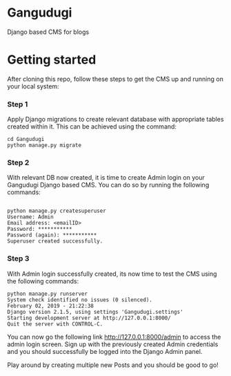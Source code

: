 # Gangudugi
Django based CMS for blogs

# Getting started

After cloning this repo, follow these steps to get the CMS up and running on your local system:

### Step 1
Apply Django migrations to create relevant database with appropriate tables created within it. This can be achieved using the command:
```
cd Gangudugi
python manage.py migrate

```
### Step 2
With relevant DB now created, it is time to create Admin login on your Gangudugi Django based CMS. You can do so by running the following commands:
```

python manage.py createsuperuser
Username: Admin
Email address: <emailID>
Password: ***********
Password (again): ***********
Superuser created successfully.

```

### Step 3
With Admin login successfully created, its now time to test the CMS using the following commands:
```
python manage.py runserver
System check identified no issues (0 silenced).
February 02, 2019 - 21:22:38
Django version 2.1.5, using settings 'Gangudugi.settings'
Starting development server at http://127.0.0.1:8000/
Quit the server with CONTROL-C.
```
You can now go the following link http://127.0.0.1:8000/admin to access the admin login screen. Sign up with the previously created Admin credentials and you should successfully be logged into the Django Admin panel.

Play around by creating multiple new Posts and you should be good to go!

